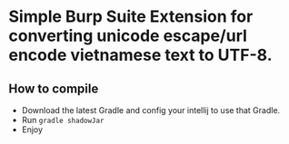 # Simple Burp Suite Extension for converting unicode escape/url encode vietnamese text to UTF-8.

## How to compile
- Download the latest Gradle and config your intellij to use that Gradle.
- Run `gradle shadowJar`
- Enjoy
